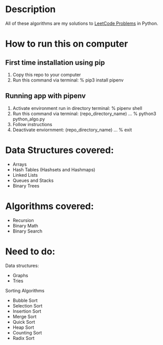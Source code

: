# Description
All of these algorithms are my solutions to [LeetCode Problems](https://leetcode.com/explore/) in Python.

# How to run this on computer
## First time installation using pip
1. Copy this repo to your computer
2. Run this command via terminal: % pip3 install pipenv

## Running app with pipenv
1. Activate environment run in directory terminal: % pipenv shell
2. Run this command via terminal: (repo_directory_name) ... % python3 python_algo.py
3. Follow instructions
4. Deactivate enviornment: (repo_directory_name) ... % exit

# Data Structures covered:
* Arrays
* Hash Tables (Hashsets and Hashmaps)
* Linked Lists
* Queues and Stacks
* Binary Trees

# Algorithms covered:
* Recursion
* Binary Math
* Binary Search

# Need to do:
Data structures:
* Graphs
* Tries

Sorting Algorithms
* Bubble Sort
* Selection Sort
* Insertion Sort
* Merge Sort
* Quick Sort
* Heap Sort
* Counting Sort
* Radix Sort
